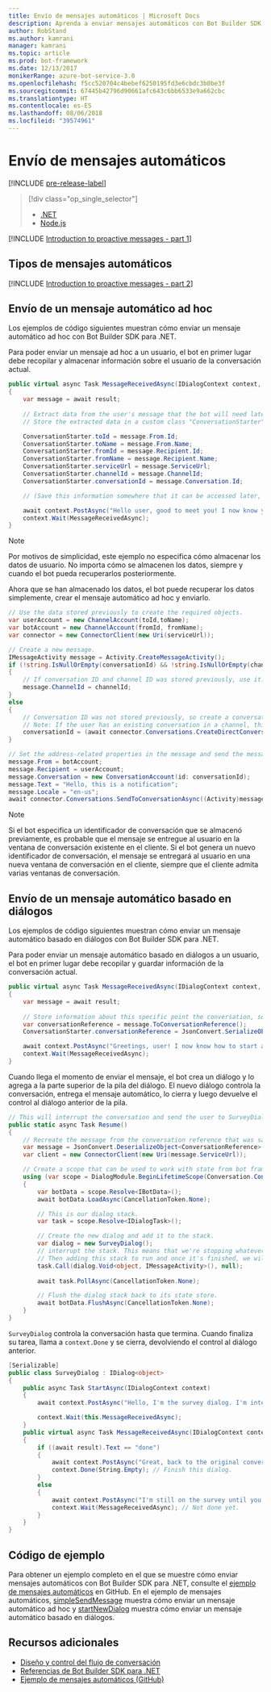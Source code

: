```yaml
---
title: Envío de mensajes automáticos | Microsoft Docs
description: Aprenda a enviar mensajes automáticos con Bot Builder SDK para .NET.
author: RobStand
ms.author: kamrani
manager: kamrani
ms.topic: article
ms.prod: bot-framework
ms.date: 12/13/2017
monikerRange: azure-bot-service-3.0
ms.openlocfilehash: f5cc520704c4bebef6250195fd3e6cbdc3b0be3f
ms.sourcegitcommit: 67445b42796d90661afc643c6bb6533e9a662cbc
ms.translationtype: HT
ms.contentlocale: es-ES
ms.lasthandoff: 08/06/2018
ms.locfileid: "39574961"
---
```

# <a name="send-proactive-messages"></a>Envío de mensajes automáticos

[!INCLUDE [pre-release-label](../includes/pre-release-label-v3.md)]

> [!div class="op_single_selector"]
> - [.NET](../dotnet/bot-builder-dotnet-proactive-messages.md)
> - [Node.js](../nodejs/bot-builder-nodejs-proactive-messages.md)

[!INCLUDE [Introduction to proactive messages - part 1](../includes/snippet-proactive-messages-intro-1.md)]

## <a name="types-of-proactive-messages"></a>Tipos de mensajes automáticos 

[!INCLUDE [Introduction to proactive messages - part 2](../includes/snippet-proactive-messages-intro-2.md)]

## <a name="send-an-ad-hoc-proactive-message"></a>Envío de un mensaje automático ad hoc

Los ejemplos de código siguientes muestran cómo enviar un mensaje automático ad hoc con Bot Builder SDK para .NET.

Para poder enviar un mensaje ad hoc a un usuario, el bot en primer lugar debe recopilar y almacenar información sobre el usuario de la conversación actual. 

```cs
public virtual async Task MessageReceivedAsync(IDialogContext context, IAwaitable<IMessageActivity> result)
{
    var message = await result;
    
    // Extract data from the user's message that the bot will need later to send an ad hoc message to the user. 
    // Store the extracted data in a custom class "ConversationStarter" (not shown here).

    ConversationStarter.toId = message.From.Id;
    ConversationStarter.toName = message.From.Name;
    ConversationStarter.fromId = message.Recipient.Id;
    ConversationStarter.fromName = message.Recipient.Name;
    ConversationStarter.serviceUrl = message.ServiceUrl;
    ConversationStarter.channelId = message.ChannelId;
    ConversationStarter.conversationId = message.Conversation.Id;

    // (Save this information somewhere that it can be accessed later, such as in a database.)

    await context.PostAsync("Hello user, good to meet you! I now know your address and can send you notifications in the future.");
    context.Wait(MessageReceivedAsync);
}
```
> [!NOTE]
> Por motivos de simplicidad, este ejemplo no especifica cómo almacenar los datos de usuario. No importa cómo se almacenen los datos, siempre y cuando el bot pueda recuperarlos posteriormente.

Ahora que se han almacenado los datos, el bot puede recuperar los datos simplemente, crear el mensaje automático ad hoc y enviarlo. 

```cs
// Use the data stored previously to create the required objects.
var userAccount = new ChannelAccount(toId,toName);
var botAccount = new ChannelAccount(fromId, fromName);
var connector = new ConnectorClient(new Uri(serviceUrl));

// Create a new message.
IMessageActivity message = Activity.CreateMessageActivity();
if (!string.IsNullOrEmpty(conversationId) && !string.IsNullOrEmpty(channelId))  
{
    // If conversation ID and channel ID was stored previously, use it.
    message.ChannelId = channelId;
}
else
{
    // Conversation ID was not stored previously, so create a conversation. 
    // Note: If the user has an existing conversation in a channel, this will likely create a new conversation window.
    conversationId = (await connector.Conversations.CreateDirectConversationAsync( botAccount, userAccount)).Id;
}

// Set the address-related properties in the message and send the message.
message.From = botAccount;
message.Recipient = userAccount;
message.Conversation = new ConversationAccount(id: conversationId);
message.Text = "Hello, this is a notification";
message.Locale = "en-us";
await connector.Conversations.SendToConversationAsync((Activity)message);
```

> [!NOTE]
> Si el bot especifica un identificador de conversación que se almacenó previamente, es probable que el mensaje se entregue al usuario en la ventana de conversación existente en el cliente. Si el bot genera un nuevo identificador de conversación, el mensaje se entregará al usuario en una nueva ventana de conversación en el cliente, siempre que el cliente admita varias ventanas de conversación. 

## <a name="send-a-dialog-based-proactive-message"></a>Envío de un mensaje automático basado en diálogos

Los ejemplos de código siguientes muestran cómo enviar un mensaje automático basado en diálogos con Bot Builder SDK para .NET.

Para poder enviar un mensaje automático basado en diálogos a un usuario, el bot en primer lugar debe recopilar y guardar información de la conversación actual. 

```cs
public virtual async Task MessageReceivedAsync(IDialogContext context, IAwaitable<IMessageActivity> result)
{
    var message = await result;
    
    // Store information about this specific point the conversation, so that the bot can resume this conversation later.
    var conversationReference = message.ToConversationReference();
    ConversationStarter.conversationReference = JsonConvert.SerializeObject(conversationReference);

    await context.PostAsync("Greetings, user! I now know how to start a proactive message to you."); 
    context.Wait(MessageReceivedAsync);
}
```

Cuando llega el momento de enviar el mensaje, el bot crea un diálogo y lo agrega a la parte superior de la pila del diálogo. El nuevo diálogo controla la conversación, entrega el mensaje automático, lo cierra y luego devuelve el control al diálogo anterior de la pila. 

```cs
// This will interrupt the conversation and send the user to SurveyDialog, then wait until that's done 
public static async Task Resume() 
{
    // Recreate the message from the conversation reference that was saved previously.
    var message = JsonConvert.DeserializeObject<ConversationReference>(conversationReference).GetPostToBotMessage(); 
    var client = new ConnectorClient(new Uri(message.ServiceUrl));

    // Create a scope that can be used to work with state from bot framework.
    using (var scope = DialogModule.BeginLifetimeScope(Conversation.Container, message))
    {
        var botData = scope.Resolve<IBotData>();
        await botData.LoadAsync(CancellationToken.None);

        // This is our dialog stack.
        var task = scope.Resolve<IDialogTask>();

        // Create the new dialog and add it to the stack.
        var dialog = new SurveyDialog();
        // interrupt the stack. This means that we're stopping whatever conversation that is currently happening with the user
        // Then adding this stack to run and once it's finished, we will be back to the original conversation
        task.Call(dialog.Void<object, IMessageActivity>(), null);
        
        await task.PollAsync(CancellationToken.None);

        // Flush the dialog stack back to its state store.
        await botData.FlushAsync(CancellationToken.None);        
    }
}
```
`SurveyDialog` controla la conversación hasta que termina. Cuando finaliza su tarea, llama a `context.Done` y se cierra, devolviendo el control al diálogo anterior. 

```cs
[Serializable]
public class SurveyDialog : IDialog<object>
{
    public async Task StartAsync(IDialogContext context)
    {
        await context.PostAsync("Hello, I'm the survey dialog. I'm interrupting your conversation to ask you a question. Type \"done\" to resume");

        context.Wait(this.MessageReceivedAsync);
    }
    public virtual async Task MessageReceivedAsync(IDialogContext context, IAwaitable<IMessageActivity> result)
    {
        if ((await result).Text == "done")
        {
            await context.PostAsync("Great, back to the original conversation!");
            context.Done(String.Empty); // Finish this dialog.
        }
        else
        {
            await context.PostAsync("I'm still on the survey until you type \"done\"");
            context.Wait(MessageReceivedAsync); // Not done yet.
        }
    }
}
```

## <a name="sample-code"></a>Código de ejemplo

Para obtener un ejemplo completo en el que se muestre cómo enviar mensajes automáticos con Bot Builder SDK para .NET, consulte el <a href="https://github.com/Microsoft/BotBuilder-Samples/tree/master/CSharp/core-proactiveMessages" target="_blank">ejemplo de mensajes automáticos</a> en GitHub. En el ejemplo de mensajes automáticos, <a href="https://github.com/Microsoft/BotBuilder-Samples/tree/master/CSharp/core-proactiveMessages/simpleSendMessage" target="_blank">simpleSendMessage</a> muestra cómo enviar un mensaje automático ad hoc y <a href="https://github.com/Microsoft/BotBuilder-Samples/tree/master/CSharp/core-proactiveMessages/startNewDialog" target="_blank">startNewDialog</a> muestra cómo enviar un mensaje automático basado en diálogos. 

## <a name="additional-resources"></a>Recursos adicionales

- [Diseño y control del flujo de conversación](../bot-service-design-conversation-flow.md)
- <a href="/dotnet/api/?view=botbuilder-3.11.0" target="_blank">Referencias de Bot Builder SDK para .NET</a>
- <a href="https://github.com/Microsoft/BotBuilder-Samples/tree/master/CSharp/core-proactiveMessages" target="_blank">Ejemplo de mensajes automáticos (GitHub)</a>

